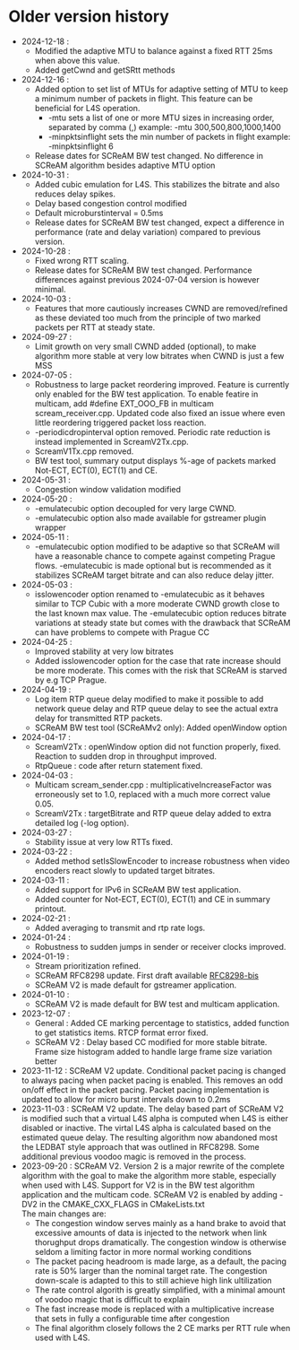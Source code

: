 # Older version history
- 2024-12-18 :
  - Modified the adaptive MTU to balance against a fixed RTT 25ms when above this value.
  - Added getCwnd and getSRtt methods  
- 2024-12-16 :
  - Added option to set list of MTUs for adaptive setting of MTU to keep a minimum number of packets in flight. This feature can be beneficial for L4S operation. 
	- -mtu sets a list of one or more MTU sizes in increasing order, separated by comma (,)
	  example: -mtu 300,500,800,1000,1400
	- -minpktsinflight sets the min number of packets in flight 
	  example: -minpktsinflight 6
  - Release dates for SCReAM BW test changed. No difference in SCReAM algorithm besides adaptive MTU option
- 2024-10-31 :
  - Added cubic emulation for L4S. This stabilizes the bitrate and also reduces delay spikes.
  - Delay based congestion control modified
  - Default microburstinterval = 0.5ms
  - Release dates for SCReAM BW test changed, expect a difference in performance (rate and delay variation) compared to previous version. 
- 2024-10-28 :
  - Fixed wrong RTT scaling.
  - Release dates for SCReAM BW test changed. Performance differences against previous 2024-07-04 version is however minimal. 
- 2024-10-03 :
  - Features that more cautiously increases CWND are removed/refined as these deviated too much from the principle of two marked packets per RTT at steady state.
- 2024-09-27 :
  - Limit growth on very small CWND added (optional), to make algorithm more stable at very low bitrates when CWND is just a few MSS  
- 2024-07-05 :
  - Robustness to large packet reordering improved. Feature is currently only enabled for the BW test application. To enable featire in multicam, add #define EXT_OOO_FB in multicam scream_receiver.cpp. Updated code also fixed an issue where even little reordering triggered packet loss reaction.
  - -periodicdropinterval option removed. Periodic rate reduction is instead implemented in ScreamV2Tx.cpp. 
  - ScreamV1Tx.cpp removed. 
  - BW test tool, summary output displays %-age of packets marked Not-ECT, ECT(0), ECT(1) and CE.
- 2024-05-31 :
  - Congestion window validation modified
- 2024-05-20 :
  - -emulatecubic option decoupled for very large CWND.
  - -emulatecubic option also made available for gstreamer plugin wrapper
- 2024-05-11 :
  - -emulatecubic option modified to be adaptive so that SCReAM will have a reasonable chance to compete against competing Prague flows. -emulatecubic is made optional but is recommended as it stabilizes SCReAM target bitrate and can also reduce delay jitter. 
- 2024-05-03 :
  - isslowencoder option renamed to -emulatecubic as it behaves similar to TCP Cubic with a more moderate CWND growth close to the last known max value. The -emulatecubic option reduces bitrate variations at steady state but comes with the drawback that SCReAM can have problems to compete with Prague CC
- 2024-04-25 :
  - Improved stability at very low bitrates 
  - Added isslowencoder option for the case that rate increase should be more moderate. This comes with the risk that SCReAM is starved by e.g TCP Prague.
- 2024-04-19 :
  - Log item RTP queue delay modified to make it possible to add network queue delay and RTP queue delay to see the actual extra delay for transmitted RTP packets.
  - SCReAM BW test tool (SCReAMv2 only): Added openWindow option
- 2024-04-17 :
  - ScreamV2Tx :  openWindow option did not function properly, fixed. Reaction to sudden drop in throughput improved.
  - RtpQueue :  code after return statement fixed.
- 2024-04-03 :  
  - Multicam scream_sender.cpp : multiplicativeIncreaseFactor was erroneously set to 1.0, replaced with a much more correct value 0.05. 
  - ScreamV2Tx : targetBitrate and RTP queue delay added to extra detailed log (-log option).
- 2024-03-27 :  
  - Stability issue at very low RTTs fixed.
- 2024-03-22 :  
  - Added method setIsSlowEncoder to increase robustness when video encoders react slowly to updated target bitrates.
- 2024-03-11 :  
  - Added support for IPv6 in SCReAM BW test application.
  - Added counter for Not-ECT, ECT(0), ECT(1) and CE in summary printout.
- 2024-02-21 :
  - Added averaging to transmit and rtp rate logs.
- 2024-01-24 :
  - Robustness to sudden jumps in sender or receiver clocks improved.
- 2024-01-19 :
  - Stream prioritization refined.
  - SCReAM RFC8298 update. First draft available [RFC8298-bis](https://github.com/IngJohEricsson/draft-johansson-ccwg-scream-bis "RFC8298-bin")
  - SCReAM V2 is made default for gstreamer application.
- 2024-01-10 :
  - SCReAM V2 is made default for BW test and multicam application.
- 2023-12-07 :
  - General : Added CE marking percentage to statistics, added function to get statistics items. RTCP format error fixed.
  - SCReAM V2 : Delay based CC modified for more stable bitrate. Frame size histogram added to handle large frame size variation better
- 2023-11-12 : SCReAM V2 update. Conditional packet pacing is changed to always pacing when packet pacing is enabled. This removes an odd on/off effect in the packet pacing. Packet pacing implementation is updated to allow for micro burst intervals down to 0.2ms
- 2023-11-03 : SCReAM V2 update. The delay based part of SCReAM V2 is modified such that a virtual L4S alpha is computed when L4S is either disabled or inactive. The virtal L4S alpha is calculated based on the estimated queue delay. The resulting algorithm now abandoned most the LEDBAT style approach that was outlined in RFC8298. Some additional previous voodoo magic is removed in the process.
- 2023-09-20 : SCReAM V2. Version 2 is a major rewrite of the complete algorithm with the goal to make the algorithm more stable, especially when used with L4S. Support for V2 is in the BW test algorithm application and the multicam code. SCReAM V2 is enabled by adding -DV2 in the CMAKE_CXX_FLAGS in CMakeLists.txt  <br> The main changes are:
  - The congestion window serves mainly as a hand brake to avoid that excessive amounts of data is injected to the network when link thorughput drops dramatically. The congestion window is otherwise seldom a limiting factor in more normal working conditions
  - The packet pacing headroom is made large, as a default, the pacing rate is 50% larger than the nominal target rate. The congestion down-scale is adapted to this to still achieve high link ultilization
  - The rate control algorith is greatly simplified, with a minimal amount of voodoo magic that is difficult to explain
  - The fast increase mode is replaced with a multiplicative increase that sets in fully a configurable time after congestion
  - The final algorithm closely follows the 2 CE marks per RTT rule when used with L4S.   
